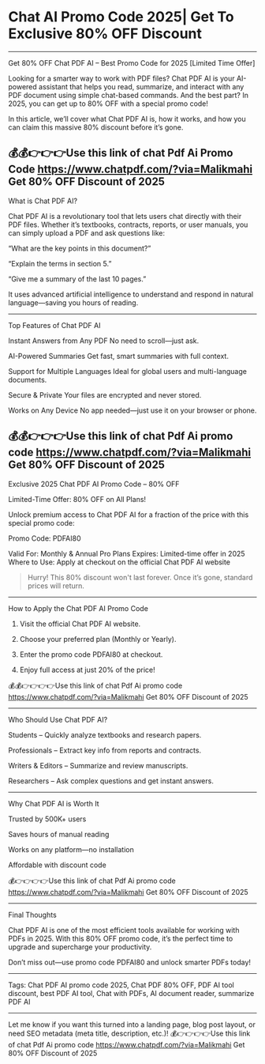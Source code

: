 # Chat AI Promo Code 2025| Get To Exclusive 80% OFF Discount 


---

Get 80% OFF Chat PDF AI – Best Promo Code for 2025 [Limited Time Offer]

Looking for a smarter way to work with PDF files? Chat PDF AI is your AI-powered assistant that helps you read, summarize, and interact with any PDF document using simple chat-based commands. And the best part? In 2025, you can get up to 80% OFF with a special promo code!

In this article, we’ll cover what Chat PDF AI is, how it works, and how you can claim this massive 80% discount before it’s gone.

💰💰👉👉👉Use this link of chat Pdf Ai Promo Code https://www.chatpdf.com/?via=Malikmahi Get 80% OFF Discount of 2025
---

What is Chat PDF AI?

Chat PDF AI is a revolutionary tool that lets users chat directly with their PDF files. Whether it’s textbooks, contracts, reports, or user manuals, you can simply upload a PDF and ask questions like:

“What are the key points in this document?”

“Explain the terms in section 5.”

“Give me a summary of the last 10 pages.”


It uses advanced artificial intelligence to understand and respond in natural language—saving you hours of reading.


---

Top Features of Chat PDF AI

Instant Answers from Any PDF
No need to scroll—just ask.

AI-Powered Summaries
Get fast, smart summaries with full context.

Support for Multiple Languages
Ideal for global users and multi-language documents.

Secure & Private
Your files are encrypted and never stored.

Works on Any Device
No app needed—just use it on your browser or phone.


💰💰👉👉👉Use this link of chat Pdf Ai promo code https://www.chatpdf.com/?via=Malikmahi Get 80% OFF Discount of 2025
---

Exclusive 2025 Chat PDF AI Promo Code – 80% OFF

Limited-Time Offer: 80% OFF on All Plans!

Unlock premium access to Chat PDF AI for a fraction of the price with this special promo code:

Promo Code: PDFAI80

Valid For: Monthly & Annual Pro Plans
Expires: Limited-time offer in 2025
Where to Use: Apply at checkout on the official Chat PDF AI website

> Hurry! This 80% discount won't last forever. Once it’s gone, standard prices will return.




---

How to Apply the Chat PDF AI Promo Code

1. Visit the official Chat PDF AI website.


2. Choose your preferred plan (Monthly or Yearly).


3. Enter the promo code PDFAI80 at checkout.


4. Enjoy full access at just 20% of the price!

💰💰👉👉👉👉Use this link of chat Pdf Ai promo code https://www.chatpdf.com/?via=Malikmahi Get 80% OFF Discount of 2025


---

Who Should Use Chat PDF AI?

Students – Quickly analyze textbooks and research papers.

Professionals – Extract key info from reports and contracts.

Writers & Editors – Summarize and review manuscripts.

Researchers – Ask complex questions and get instant answers.



---

Why Chat PDF AI is Worth It

Trusted by 500K+ users

Saves hours of manual reading

Works on any platform—no installation

Affordable with discount code

💰👉👉👉👉Use this link of chat Pdf Ai promo code https://www.chatpdf.com/?via=Malikmahi Get 80% OFF Discount of 2025

---

Final Thoughts

Chat PDF AI is one of the most efficient tools available for working with PDFs in 2025. With this 80% OFF promo code, it’s the perfect time to upgrade and supercharge your productivity.

Don’t miss out—use promo code PDFAI80 and unlock smarter PDFs today!


---

Tags: Chat PDF AI promo code 2025, Chat PDF 80% OFF, PDF AI tool discount, best PDF AI tool, Chat with PDFs, AI document reader, summarize PDF AI


---

Let me know if you want this turned into a landing page, blog post layout, or need SEO metadata (meta title, description, etc.)!
💰👉👉👉👉Use this link of chat Pdf Ai promo code https://www.chatpdf.com/?via=Malikmahi Get 80% OFF Discount of 2025
